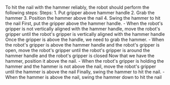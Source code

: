 To hit the nail with the hammer reliably, the robot should perform the following steps:
    Steps:  1. Put gripper above hammer handle  2. Grab the hammer  3. Position the hammer above the nail  4. Swing the hammer to hit the nail
    First, put the gripper above the hammer handle.
    - When the robot's gripper is not vertically aligned with the hammer handle, move the robot's gripper until the robot's gripper is vertically aligned with the hammer handle
    Once the gripper is above the handle, we need to grab the hammer.
    - When the robot's gripper is above the hammer handle and the robot's gripper is open, move the robot's gripper until the robot's gripper is around the hammer handle and the robot's gripper is closed
    Now that we have the hammer, position it above the nail.
    - When the robot's gripper is holding the hammer and the hammer is not above the nail, move the robot's gripper until the hammer is above the nail
    Finally, swing the hammer to hit the nail.
    - When the hammer is above the nail, swing the hammer down to hit the nail